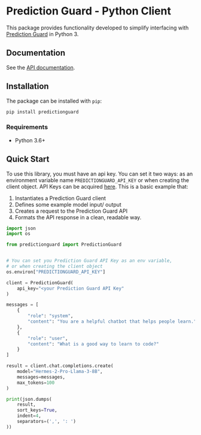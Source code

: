 # Prediction Guard - Python Client

This package provides functionality developed to simplify interfacing with [Prediction Guard](https://www.predictionguard.com/) in Python 3.

## Documentation

See the [API documentation](https://docs.predictionguard.com/).

## Installation

The package can be installed with `pip`:

```bash
pip install predictionguard
```

### Requirements

- Python 3.6+

## Quick Start

To use this library, you must have an api key. You can set it two ways: as an environment variable name `PREDICTIONGUARD_API_KEY` or when creating the client object. API Keys can be acquired [here](https://mailchi.mp/predictionguard/getting-started). This is a basic example that:

1. Instantiates a Prediction Guard client
2. Defines some example model input/ output
3. Creates a request to the Prediction Guard API
4. Formats the API response in a clean, readable way.

```python
import json
import os

from predictionguard import PredictionGuard


# You can set you Prediction Guard API Key as an env variable,
# or when creating the client object
os.environ["PREDICTIONGUARD_API_KEY"]

client = PredictionGuard(
    api_key="<your Prediction Guard API Key"
)

messages = [
    {
        "role": "system",
        "content": "You are a helpful chatbot that helps people learn."
    },
    {
        "role": "user",
        "content": "What is a good way to learn to code?"
    }
]

result = client.chat.completions.create(
    model="Hermes-2-Pro-Llama-3-8B",
    messages=messages,
    max_tokens=100
)

print(json.dumps(
    result,
    sort_keys=True,
    indent=4,
    separators=(',', ': ')
))
```
